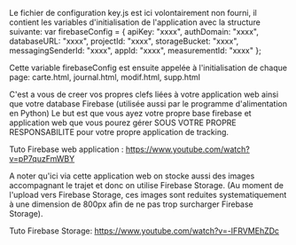 Le fichier de configuration key.js est ici volontairement non fourni, il contient les variables d'initialisation de l'application avec la structure suivante:
var firebaseConfig = {
    apiKey: "xxxx",
    authDomain: "xxxx",
    databaseURL: "xxxx",
    projectId: "xxxx",
    storageBucket: "xxxx",
    messagingSenderId: "xxxx",
    appId: "xxxx",
    measurementId: "xxxx"
};

Cette variable firebaseConfig est ensuite appelée à l'initialisation de chaque page: carte.html, journal.html, modif.html, supp.html

C'est a vous de creer vos propres clefs liées à votre application web ainsi que votre database Firebase (utilisée aussi par le programme d'alimentation en Python)
Le but est que vous ayez votre propre base firebase et application web que vous pourez gérer SOUS VOTRE PROPRE RESPONSABILITE pour votre propre application de tracking.

Tuto Firebase web application : https://www.youtube.com/watch?v=pP7quzFmWBY

A noter qu'ici via cette application web on stocke aussi des images accompagnant le trajet et donc on utilise Firebase Storage. (Au moment de l'upload vers Firebase Storage, ces images sont reduites systematiquement à une dimension de 800px afin de ne pas trop surcharger Firebase Storage).

Tuto Firebase Storage:  https://www.youtube.com/watch?v=-IFRVMEhZDc




